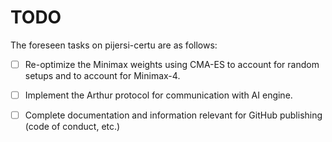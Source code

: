 # TODO
The foreseen tasks on pijersi-certu are as follows:

- [ ] Re-optimize the Minimax weights using CMA-ES to account for random setups and to account for Minimax-4.
- [ ] Implement the Arthur protocol for communication with AI engine.
- [ ] Complete documentation and information relevant for GitHub publishing (code of conduct, etc.)

